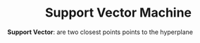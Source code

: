 <!-- ---
追求精品，暂不发布
layout: post
title: Support Vector Machine (SVM)
categories: Machine-Learning
description: Personal Notes
keywords: Machine-Learning, ML, SVM
mathjax: true
--- -->

<center>

# Support Vector Machine
</center>

**Support Vector**: are two closest points points to the hyperplane